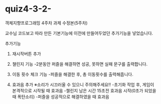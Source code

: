 # quiz4-3-2-

객체지향프로그래밍 4주차 과제 수정본(5주차)

교수님 코드보고 따라 만든 기본기능에 이전에 만들어두었던 추가기능을 넣었습니다.

추가기능
1. 재시작버튼 추가

2. 챌린지 기능
-2분동안 퍼즐을 해결하면 성공, 못하면 실패 문구를 출력합니다.
 
3. 이동 횟수 체크 기능
-퍼즐을 해결한 후, 총 이동횟수를 출력해줍니다.
 
4. 효과음 추가
 ※소리가 시끄러울 수 있으니 주의해주세요!!
 -초기화 작업 후, 게임이 본격적으로 시작될 때 효과음
 -챌린지 남은 시간 15초전 효과음 시작(0초가 되었을 때 폭탄소리)
 -퍼즐을 성공적으로 해결하였을 때 효과음
